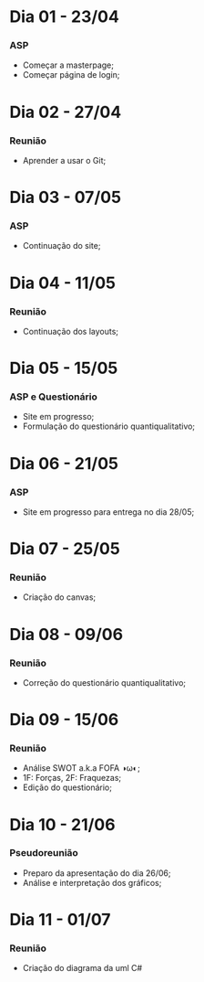 # Dia 01 - 23/04
### ASP
- Começar a masterpage;
- Começar página de login;


# Dia 02 - 27/04
### Reunião
- Aprender a usar o Git;


# Dia 03 - 07/05
### ASP
- Continuação do site;


# Dia 04 - 11/05
### Reunião
- Continuação dos layouts;

# Dia 05 - 15/05
### ASP e Questionário
- Site em progresso;
- Formulação do questionário quantiqualitativo;

# Dia 06 - 21/05
### ASP
- Site em progresso para entrega no dia 28/05;

# Dia 07 - 25/05
### Reunião 
- Criação do canvas;

# Dia 08 - 09/06
### Reunião 
- Correção do questionário quantiqualitativo;

# Dia 09 - 15/06
### Reunião 
- Análise SWOT a.k.a FOFA ◑ω◐;
- 1F: Forças, 2F: Fraquezas;
- Edição do questionário;

# Dia 10 - 21/06
### Pseudoreunião
- Preparo da apresentação do dia 26/06;
- Análise e interpretação dos gráficos;

# Dia 11 - 01/07
### Reunião 
- Criação do diagrama da uml C#
